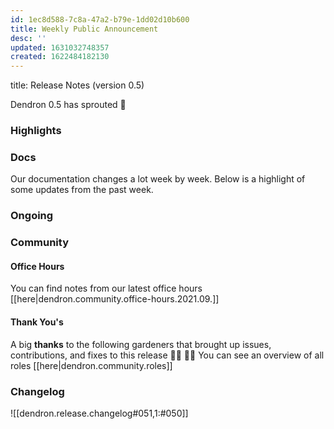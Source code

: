 ```yaml
---
id: 1ec8d588-7c8a-47a2-b79e-1dd02d10b600
title: Weekly Public Announcement
desc: ''
updated: 1631032748357
created: 1622484182130
---
```


<!-- Replace frontmatter title-->
title: Release Notes (version 0.5)

Dendron 0.5 has sprouted  🌱

### Highlights

### Docs

Our documentation changes a lot week by week. Below is a highlight of some updates from the past week.

### Ongoing 
<!-- Discuss ongoing efforts here -->

### Community

#### Office Hours

<!-- TODO: update the link -->
You can find notes from our latest office hours [[here|dendron.community.office-hours.2021.09.]]

#### Thank You's

A big **thanks** to the following gardeners that brought up issues, contributions, and fixes to this release :man_farmer: :woman_farmer: 
You can see an overview of all roles [[here|dendron.community.roles]]

### Changelog
![[dendron.release.changelog#051,1:#050]]


